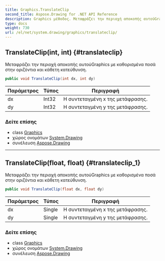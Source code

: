 ```yaml
---
title: Graphics.TranslateClip
second_title: Aspose.Drawing for .NET API Reference
description: Graphics μέθοδος. Μεταφράζει την περιοχή αποκοπής αυτούGraphics με καθορισμένα ποσά στην οριζόντια και κάθετη κατεύθυνση.
type: docs
weight: 730
url: /el/net/system.drawing/graphics/translateclip/
---
```

## TranslateClip(int, int) {#translateclip}

Μεταφράζει την περιοχή αποκοπής αυτούGraphics με καθορισμένα ποσά στην οριζόντια και κάθετη κατεύθυνση.

```csharp
public void TranslateClip(int dx, int dy)
```

| Παράμετρος | Τύπος | Περιγραφή |
| --- | --- | --- |
| dx | Int32 | Η συντεταγμένη x της μετάφρασης. |
| dy | Int32 | Η συντεταγμένη y της μετάφρασης. |

### Δείτε επίσης

* class [Graphics](../)
* χώρος ονομάτων [System.Drawing](../../graphics/)
* συνέλευση [Aspose.Drawing](../../../)

---

## TranslateClip(float, float) {#translateclip_1}

Μεταφράζει την περιοχή αποκοπής αυτούGraphics με καθορισμένα ποσά στην οριζόντια και κάθετη κατεύθυνση.

```csharp
public void TranslateClip(float dx, float dy)
```

| Παράμετρος | Τύπος | Περιγραφή |
| --- | --- | --- |
| dx | Single | Η συντεταγμένη x της μετάφρασης. |
| dy | Single | Η συντεταγμένη y της μετάφρασης. |

### Δείτε επίσης

* class [Graphics](../)
* χώρος ονομάτων [System.Drawing](../../graphics/)
* συνέλευση [Aspose.Drawing](../../../)


